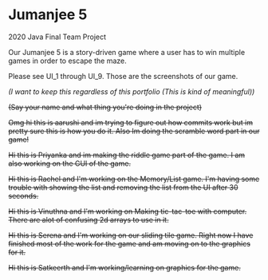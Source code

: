 # Jumanjee 5
2020 Java Final Team Project

Our Jumanjee 5 is a story-driven game where a user has to win multiple games in order to escape the maze.

Please see UI_1 through UI_9. Those are the screenshots of our game.














*(I want to keep this regardless of this portfolio (This is kind of meaningful))*

~~(Say your name and what thing you're doing in the project)~~

~~Omg hi this is aarushi and im trying to figure out how commits work but im pretty sure this is how you do it. Also Im doing the scramble word part in our game!~~

~~Hi this is Priyanka and im making the riddle game part of the game. I am also working on the GUI of the game.~~

~~Hi this is Rachel and I'm working on the Memory/List game. I'm having some trouble with showing the list and removing the list from the UI after 30 seconds.~~

~~Hi this is Vinuthna and I'm working on Making tic-tac-toe with computer. There are alot of confusing 2d arrays to use in it.~~

~~Hi this is Serena and I'm working on our sliding tile game. Right now I have finished most of the work for the game and am moving on to the graphics for it.~~

~~Hi this is Satkeerth and I'm working/learning on graphics for the game.~~
